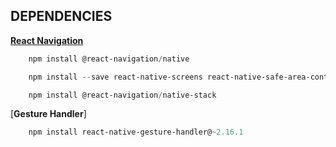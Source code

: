 ## DEPENDENCIES

[**React Navigation**](https://reactnavigation.org/docs/getting-started)

```powershell
    npm install @react-navigation/native
```
```powershell
    npm install --save react-native-screens react-native-safe-area-context
```
```powershell
    npm install @react-navigation/native-stack
```

[**Gesture Handler**]

```powershell
    npm install react-native-gesture-handler@~2.16.1
```